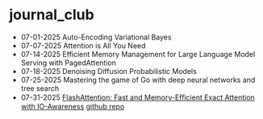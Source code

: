 # journal_club

- 07-01-2025 Auto-Encoding Variational Bayes
- 07-07-2025 Attention is All You Need
- 07-14-2025 Efficient Memory Management for Large Language Model Serving with PagedAttention
- 07-18-2025 Denoising Diffusion Probabilistic Models
- 07-25-2025 Mastering the game of Go with deep neural networks and tree search
- 07-31-2025 [FlashAttention: Fast and Memory-Eﬃcient Exact Attention with IO-Awareness](https://github.com/NxNiki/journal_club/blob/main/FlashAttention%3A%20Fast%20and%20Memory-E%EF%AC%83cient%20Exact%20Attention%20with%20IO-Awareness.pdf)
  [github repo](https://github.com/Dao-AILab/flash-attention)

